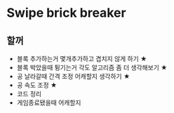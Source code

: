 # Swipe brick breaker

## 할꺼
* 블록 추가하는거 몇개추가하고 겹치지 않게 하기 ★
* 블록 박았을때 튕기는거 각도 알고리즘 좀 더 생각해보기 ★
* 공 날라갈때 간격 조정 어캐할지 생각하기 ★
* 공 속도 조정 ★
* 코드 정리
* 게임종료됐을때 어캐할지
